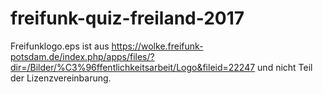 # freifunk-quiz-freiland-2017

Freifunklogo.eps ist aus 
https://wolke.freifunk-potsdam.de/index.php/apps/files/?dir=/Bilder/%C3%96ffentlichkeitsarbeit/Logo&fileid=22247
und nicht Teil der Lizenzvereinbarung.

